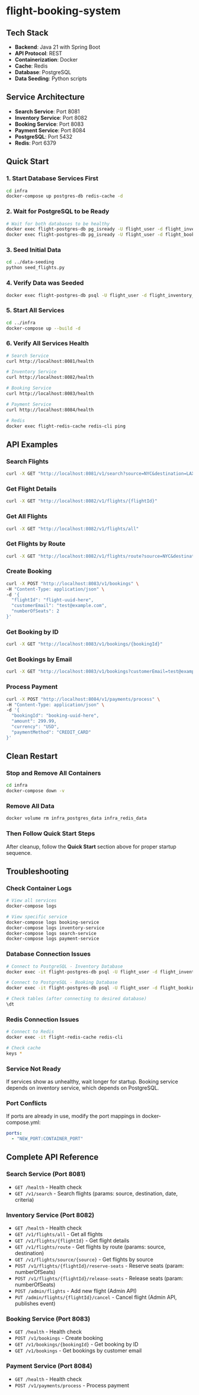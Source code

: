 # flight-booking-system

## Tech Stack
- **Backend**: Java 21 with Spring Boot
- **API Protocol**: REST
- **Containerization**: Docker
- **Cache**: Redis
- **Database**: PostgreSQL
- **Data Seeding**: Python scripts

## Service Architecture
- **Search Service**: Port 8081
- **Inventory Service**: Port 8082
- **Booking Service**: Port 8083
- **Payment Service**: Port 8084
- **PostgreSQL**: Port 5432
- **Redis**: Port 6379

## Quick Start

### 1. Start Database Services First
```bash
cd infra
docker-compose up postgres-db redis-cache -d
```

### 2. Wait for PostgreSQL to be Ready
```bash
# Wait for both databases to be healthy
docker exec flight-postgres-db pg_isready -U flight_user -d flight_inventory_db
docker exec flight-postgres-db pg_isready -U flight_user -d flight_booking_db
```

### 3. Seed Initial Data
```bash
cd ../data-seeding
python seed_flights.py
```

### 4. Verify Data was Seeded
```bash
docker exec flight-postgres-db psql -U flight_user -d flight_inventory_db -c "SELECT COUNT(*) FROM flights;"
```

### 5. Start All Services
```bash
cd ../infra
docker-compose up --build -d
```

### 6. Verify All Services Health
```bash
# Search Service
curl http://localhost:8081/health

# Inventory Service
curl http://localhost:8082/health

# Booking Service
curl http://localhost:8083/health

# Payment Service
curl http://localhost:8084/health

# Redis
docker exec flight-redis-cache redis-cli ping
```

## API Examples

### Search Flights
```bash
curl -X GET "http://localhost:8081/v1/search?source=NYC&destination=LAX&date=2024-12-01&criteria=CHEAPEST"
```

### Get Flight Details
```bash
curl -X GET "http://localhost:8082/v1/flights/{flightId}"
```

### Get All Flights
```bash
curl -X GET "http://localhost:8082/v1/flights/all"
```

### Get Flights by Route
```bash
curl -X GET "http://localhost:8082/v1/flights/route?source=NYC&destination=LAX"
```

### Create Booking
```bash
curl -X POST "http://localhost:8083/v1/bookings" \
-H "Content-Type: application/json" \
-d '{
  "flightId": "flight-uuid-here",
  "customerEmail": "test@example.com",
  "numberOfSeats": 2
}'
```

### Get Booking by ID
```bash
curl -X GET "http://localhost:8083/v1/bookings/{bookingId}"
```

### Get Bookings by Email
```bash
curl -X GET "http://localhost:8083/v1/bookings?customerEmail=test@example.com"
```

### Process Payment
```bash
curl -X POST "http://localhost:8084/v1/payments/process" \
-H "Content-Type: application/json" \
-d '{
  "bookingId": "booking-uuid-here",
  "amount": 299.99,
  "currency": "USD",
  "paymentMethod": "CREDIT_CARD"
}'
```

## Clean Restart

### Stop and Remove All Containers
```bash
cd infra
docker-compose down -v
```

### Remove All Data
```bash
docker volume rm infra_postgres_data infra_redis_data
```

### Then Follow Quick Start Steps
After cleanup, follow the **Quick Start** section above for proper startup sequence.

## Troubleshooting

### Check Container Logs
```bash
# View all services
docker-compose logs

# View specific service
docker-compose logs booking-service
docker-compose logs inventory-service
docker-compose logs search-service
docker-compose logs payment-service
```

### Database Connection Issues
```bash
# Connect to PostgreSQL - Inventory Database
docker exec -it flight-postgres-db psql -U flight_user -d flight_inventory_db

# Connect to PostgreSQL - Booking Database
docker exec -it flight-postgres-db psql -U flight_user -d flight_booking_db

# Check tables (after connecting to desired database)
\dt
```

### Redis Connection Issues
```bash
# Connect to Redis
docker exec -it flight-redis-cache redis-cli

# Check cache
keys *
```

### Service Not Ready
If services show as unhealthy, wait longer for startup. Booking service depends on inventory service, which depends on PostgreSQL.

### Port Conflicts
If ports are already in use, modify the port mappings in docker-compose.yml:
```yaml
ports:
  - "NEW_PORT:CONTAINER_PORT"
```

## Complete API Reference

### Search Service (Port 8081)
- `GET /health` - Health check
- `GET /v1/search` - Search flights (params: source, destination, date, criteria)

### Inventory Service (Port 8082)
- `GET /health` - Health check
- `GET /v1/flights/all` - Get all flights
- `GET /v1/flights/{flightId}` - Get flight details
- `GET /v1/flights/route` - Get flights by route (params: source, destination)
- `GET /v1/flights/source/{source}` - Get flights by source
- `POST /v1/flights/{flightId}/reserve-seats` - Reserve seats (param: numberOfSeats)
- `POST /v1/flights/{flightId}/release-seats` - Release seats (param: numberOfSeats)
- `POST /admin/flights` - Add new flight (Admin API)
- `PUT /admin/flights/{flightId}/cancel` - Cancel flight (Admin API, publishes event)

### Booking Service (Port 8083)
- `GET /health` - Health check
- `POST /v1/bookings` - Create booking
- `GET /v1/bookings/{bookingId}` - Get booking by ID
- `GET /v1/bookings` - Get bookings by customer email

### Payment Service (Port 8084)
- `GET /health` - Health check
- `POST /v1/payments/process` - Process payment